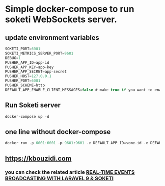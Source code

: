 # Simple docker-compose to run soketi WebSockets server.

## **update environment variables**

```js
SOKETI_PORT=6001
SOKETI_METRICS_SERVER_PORT=9601
DEBUG=1
PUSHER_APP_ID=app-id
PUSHER_APP_KEY=app-key
PUSHER_APP_SECRET=app-secret
PUSHER_HOST=127.0.0.1
PUSHER_PORT=6001
PUSHER_SCHEME=http
DEFAULT_APP_ENABLE_CLIENT_MESSAGES=false # make true if you want to enable client events
```

## **Run Soketi server**

```js
docker-compose up -d
```

## one line without docker-compose

```js
docker run -p 6001:6001 -p 9601:9601 -e DEFAULT_APP_ID=some-id -e DEFAULT_APP_KEY=some-key -e DEFAULT_APP_SECRET=some-secret quay.io/soketi/soketi:0.17-16-alpine
```

## https://kbouzidi.com

### you can check the related article <a href="https://kbouzidi.com/real-time-events-with-laravel-and-soketi">REAL-TIME EVENTS BROADCASTING WITH LARAVEL 9 & SOKETI

</a>
